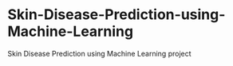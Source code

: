 # Skin-Disease-Prediction-using-Machine-Learning
Skin Disease Prediction using Machine Learning project
